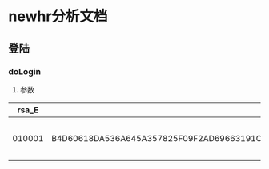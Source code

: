 # newhr分析文档
## 登陆
### doLogin
1. 参数

| rsa_E | rsa_M | randSeed | applicationPath |
|:-:|:-:|:-:|:-:|
|010001|B4D60618DA536A645A357825F09F2AD69663191C04A164F081A2E4DE43E7D557E1AF73ADB855A37BA79E758101E6384F42003A7DAF3110013FA5D02DEB2638FAED07366989ECD74353C82C1574D5574E724FDED81014A8A127698A383DFA83C7C386CF499781244044FE4B4D634CCDF461F27BFFD998187449EEF6AA8A068087| 64e76aa5-c274-4ef8-af1b-500b36e0af91|/HR|

